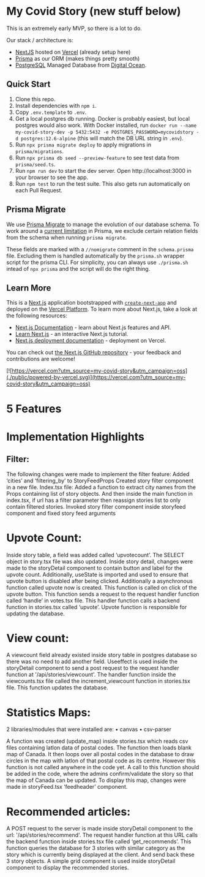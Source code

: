 # My Covid Story (new stuff below)

This is an extremely early MVP, so there is a lot to do.

Our stack / architecture is:

- [NextJS](https://next.js.org/) hosted on [Vercel](https://vercel.com) (already setup here)
- [Prisma](https://prisma.io) as our ORM (makes things pretty smooth)
- [PostgreSQL](https://www.postgresql.org/) Managed Database from [Digital Ocean](https://www.digitalocean.com/).

## Quick Start

1. Clone this repo.
1. Install dependencies with `npm i`.
1. Copy `.env.template` to `.env`.
1. Get a local postgres db running.
   Docker is probably easiest, but local postgres would also work.
   With Docker installed, run `docker run --name my-covid-story-dev -p 5432:5432 -e POSTGRES_PASSWORD=mycovidstory -d postgres:12.6-alpine` (this will match the DB URL string in `.env`).
1. Run `npx prisma migrate deploy` to apply migrations in `prisma/migrations`.
1. Run `npx prisma db seed --preview-feature` to see test data from `prisma/seed.ts`.
1. Run `npm run dev` to start the dev server.
   Open http://localhost:3000 in your browser to see the app.
1. Run `npm test` to run the test suite.
   This also gets run automatically on each Pull Request.

## Prisma Migrate

We use [Prisma Migrate](https://www.prisma.io/docs/concepts/components/prisma-migrate) to manage the evolution of our database schema.
To work around a [current limitation](https://github.com/prisma/prisma/issues/7351) in Prisma, we exclude certain relation fields from the schema when running `prisma migrate`.

These fields are marked with a `//nomigrate` comment in the `schema.prisma` file.
Excluding them is handled automatically by the `prisma.sh` wrapper script for the prisma CLI.
For simplicity, you can always use `./prisma.sh` intead of `npx prisma` and the script will do the right thing.

## Learn More

This is a [Next.js](https://nextjs.org/) application bootstrapped with [`create-next-app`](https://github.com/vercel/next.js/tree/canary/packages/create-next-app) and deployed on the [Vercel Platform](https://vercel.com/).
To learn more about Next.js, take a look at the following resources:

- [Next.js Documentation](https://nextjs.org/docs) - learn about Next.js features and API.
- [Learn Next.js](https://nextjs.org/learn) - an interactive Next.js tutorial.
- [Next.js deployment documentation](https://nextjs.org/docs/deployment) - deployment on Vercel.

You can check out [the Next.js GitHub repository](https://github.com/vercel/next.js/) - your feedback and contributions are welcome!

[![https://vercel.com?utm_source=my-covid-story&utm_campaign=oss](./public/powered-by-vercel.svg)](https://vercel.com?utm_source=my-covid-story&utm_campaign=oss)

# 5 Features
# Implementation Highlights
## Filter:
The following changes were made to implement the filter feature:
Added ‘cities’ and ‘filtering_by’ to StoryFeedProps
Created story filter component in a new file.
Index.tsx file: Added a function to extract city names from the Props containing list of story objects.
And then inside the main function in index.tsx, if url has a filter parameter then reassign stories list to only contain filtered stories.
Invoked story filter component inside storyfeed component and fixed story feed arguments

# Upvote Count:
Inside story table, a field was added called ‘upvotecount’. The SELECT object in story.tsx file was also updated. 
Inside story detail, changes were made to the storyDetail component to contain button and label for the upvote count. 
Additionally, useState is imported and used to ensure that upvote button is disabled after being clicked.
Additionally a asynchronous function called upvote now is created. This function is called on click of the upvote button.
This function sends a request to the request handler function called ‘handle’ in votes.tsx file. This handler function calls a backend function in stories.tsx called ‘upvote’. Upvote function is responsible for updating the database.

# View count:
A viewcount field already existed inside story table in postgres database so there was no need to add another field.
Useeffect is used inside the storyDetail component to send a post request to the request handler function at '/api/stories/viewcount'. The handler function inside the viewcounts.tsx file called the increment_viewcount function in stories.tsx file. This function updates the database.

# Statistics Maps:
2 libraries/modules that were installed are:
•	canvas
•	csv-parser

A function was created (update_map) inside stories.tsx which reads csv files containing latlon data of postal codes. The function then loads blank map of Canada. It then loops over all postal codes in the database to draw circles in the map with latlon of that postal code as its centre. 
However this function is not called anywhere in the code yet. A call to this function should be added in the code, where the admins confirm/validate the story so that the map of Canada can be updated. 
To display this map, changes were made in storyFeed.tsx ‘feedheader’ component.




# Recommended articles:
A POST request to the server is made inside storyDetail component to the url: '/api/stories/recommend'.
The request handler function at this URL calls the backend function inside stories.tsx file called ‘get_recommends’.
This function queries the database for 3 stories with similar category as the story which is currently being displayed at the client. And send back these 3 story objects. 
A simple grid component is used inside storyDetail component to display the recommended stories.


